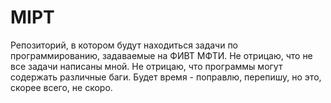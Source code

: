 MIPT
====

Репозиторий, в котором будут находиться задачи по программированию, задаваемые на ФИВТ МФТИ.
Не отрицаю, что не все задачи написаны мной. Не отрицаю, что программы могут содержать различные баги. Будет время - поправлю, перепишу, но это, скорее всего, не скоро.
